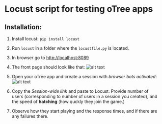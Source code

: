 # Locust script for testing oTree apps

## Installation:
1. Install locust: 
`pip install locust`

2. Run `locust` in a folder where the `locustfile.py` is located.

3. In browser go to <http://localhost:8089>

4. The front page should look like that:
![alt text][front]

[front]: https://raw.githubusercontent.com/chapkovski/locust-otree/master/img/locust_first_page.png "Front"

5. Open your oTree app and create a session with *browser bots activated*:
![alt text][session10]

[session10]: https://raw.githubusercontent.com/chapkovski/locust-otree/master/img/session_10.gif "Session 10"

6. Copy the *Session-wide link* and paste to Locust. Provide number of users 
(corresponding to number of users in a session you created), and the speed of 
__hatching__ (how quckly they join the game.)

7. Observe how they start playing and the response times, and if there are any failures there.


 